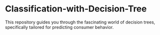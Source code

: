 # Classification-with-Decision-Tree
This repository guides you through the fascinating world of decision trees, specifically tailored for predicting consumer behavior.
